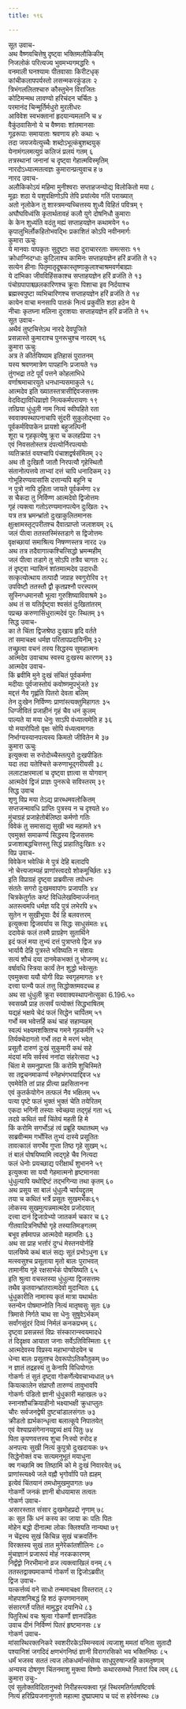 ```yaml
---
title: १९६

---
```

सूत उवाच-  
अथ वैष्णवचित्तेषु दृष्ट्वा भक्तिमलौकिकीम्  
निजलोकं परित्यज्य भुवमभ्यगमद्धरिः १  
वनमाली घनश्यामः पीतवासाः किरीटधृक्  
कांचीकलापपर्यस्तो लसन्मकरकुंडलः २  
त्रिभंगललितश्चारु कौस्तुभेन विराजितः  
कोटिमन्मथ लावण्यो हरिचंदन चर्चितः ३  
परमानंद चिन्मूर्तिर्मधुरो मुरलीधरः  
आविवेश स्वभक्तानां हृदयान्यमलानि च ४  
वैकुंठवासिनो ये च वैष्णवाः शांतमानसाः  
गूढरूपाः समायाताः श्रवणाय हरेः कथाः ५  
तदा जयजयेत्युच्चैः शब्दोऽभूत्कंबुशब्दयुक्  
येनामंगलमत्युग्रं कलिजं प्रलयं गतम् ६  
तत्रस्थानां जनानां च दृष्ट्वा गेहात्मविस्मृतिम्  
नारदोऽध्यात्मतत्वज्ञः कुमारान्प्रत्युवाच ह ७  
नारद उवाच-  
अलौकिकोऽयं महिमा मुनीश्वराः सप्ताहजन्योद्य विलोकितो मया ८  
मूढाः शठा ये पशुपक्षिणोऽपि तेपि प्रयांत्येव गतिं पराख्यात्  
अतो नृलोकेन तु शास्त्रमन्यच्चित्तस्य शुध्यै विहितं पवित्रम् ९  
अघौघविध्वंसि कृतार्थतावहं कलौ युगे दोषनिधौ कुमाराः  
के केन शुध्यंति वदंतु मह्यं सप्ताहयज्ञेन कथामयेन १०  
कृपालुभिर्लोकहितोभवद्भिः प्रकाशितं कोऽपि नवीनमार्गः  
कुमारा ऊचुः  
ये मानवाः पापकृतः सुदुष्टाः सदा दुराचाररताः समत्सराः ११  
क्रोधाग्निदग्धाः कुटिलाश्च कामिनः सप्ताहयज्ञेन हरिं व्रजंति ते १२  
सत्येन हीनाः पितृमातृदूषकास्तृष्णाकुलाश्चाश्रमवर्णबाह्याः  
ये दांभिका जीवविहिंसकाश्च सप्ताहयज्ञेन हरिं व्रजंति ते १३  
पंचोग्रपापाश्च्छलकारिणश्च क्रूराः पिशाचा इव निर्दयाश्च  
ब्रह्मस्वपुष्टा व्यभिचारिणश्च सप्ताहयज्ञेन हरिं व्रजंति ते १४  
कायेन वाचा मनसापि पातकं नित्यं प्रकुर्वंति शठा हठेन ये  
नीचाः कृतघ्ना मलिना दुराशयाः सप्ताहयज्ञेन हरिं व्रजंति ते १५  
सूत उवाच-  
अथैवं तुष्टचित्तेऽथ नारदे देवपूजिते  
प्रसन्नास्ते कुमाराश्च पुनरूचुश्च नारदम् १६  
कुमारा ऊचुः  
अत्र ते कीर्तयिष्याम इतिहासं पुरातनम्  
यस्य श्रवणमात्रेण पापहानिः प्रजायते १७  
तुंगभद्रा तटे पूर्वं पत्तने कोहलाभिधे  
वर्णाश्रमाचारयुते धनधान्यसमाकुले १८  
आत्मदेव इति ख्यातस्तत्रासीद्दिवजसत्तमः  
वेदविद्याविधिप्राज्ञो नित्यकर्मपरायणः १९  
तत्प्रिया धुंधुली नाम नित्यं स्वीयहिते रता  
स्ववाक्यस्थापनाचापि सुंदरी सुकुलोद्भवा २०  
पूर्वकर्मविपाकेन प्रायशो बहुजल्पिनी  
शूरा च गृहकृत्येषु क्रूरा च कलहप्रिया २१  
एवं निवसतोस्तत्र दंपत्योर्निरपत्ययोः  
व्यतिक्रांतं वयश्चापि पंचाशद्वर्षसंमितम् २२  
अथ तौ दुःखितौ जातौ निरपत्यौ गृहेस्थितौ  
संतानोत्पत्तये ताभ्यां दत्तं चापि धनादिकम् २३  
गोभूहिरण्यवासांसि दत्तान्यपि बहूनि च  
न पुत्रो नापि दुहिता जायते पूर्वकर्मणा २४  
स चैकदा तु निर्विण्ण आत्मदेवो द्विजोत्तमः  
गृहं त्यक्त्वा गतोऽरण्यमानपत्येन दुःखितः २५  
यत्र तत्र भ्रमन्भ्रांतो दुःखाकुलितमानसः  
क्षुत्क्षामस्तृट्परीतश्च दैवात्प्राप्तो जलाशयम् २६  
जलं पीत्वा ततस्तस्मिंस्तडागे स द्विजोत्तमः  
वृक्षच्छायां समाश्रित्य निषण्णस्तत्र नारद २७  
अथ तत्र तदैवागात्कश्चित्सिद्धो भ्रमन्महीम्  
जलं पीत्वा तडागे तु सोऽपि तत्रैव चागतः २८  
तं दृष्ट्वा न्यासिनं शांतमात्मदेव उदारधीः  
सत्कृत्योत्थाय तत्पादौ जग्राह स्वगुरोरिव २९  
उपविष्टौ ततस्तौ द्वौ कृतप्रश्नौ परस्परम्  
सुस्निग्धमानसौ भूत्वा गुरुशिष्याविवाश्रमे ३०  
अथ तं स यतिर्दृष्ट्वा श्वसंतं दुःखितांतरम्  
पप्रच्छ करुणासिंधुरात्मदेवं पुरः स्थितम् ३१  
सिद्ध उवाच-  
का ते चिंता द्विजश्रेष्ठ दुःखाय हृदि वर्तते  
तां समाचक्ष्व धर्मज्ञ परितापप्रदायिनीम् ३२  
तच्छ्रुत्वा वचनं तस्य सिद्धस्य सुमहात्मनः  
आत्मदेव उवाचाथ स्वस्य दुःखस्य कारणम् ३३  
आत्मदेव उवाच-  
किं ब्रवीमि मुने दुःखं संचितं पूर्वकर्मणा  
मदीयाः पूर्वजास्तोयं कवोष्णमुपभुंजते ३४  
मद्दत्तं नैव गृह्णंति पितरो देवता बलिम्  
तेन दुःखेन निर्विण्णः प्राणांस्त्यक्तुमिहागतः ३५  
धिग्जीवितं प्रजाहीनं गृहं चैव धनं कुलम्  
पाल्यते या मया धेनुः साऽपि वंध्यात्वमेति ह ३६  
यो मयारोपितो वृक्षः सोपि वंध्यत्वमागतः  
निर्भाग्यस्यानपत्यस्य किमतो जीवितेन मे ३७  
कुमारा ऊचुः  
इत्युक्त्वा स रुरोदोच्चैस्तत्पुरो दुःखपीडितः  
यदा तदा यतेश्चित्ते करुणाभूद्गरीयसी ३८  
ललाटाक्षरमालां च दृष्ट्वा ज्ञात्वा स योगवान्  
आत्मदेवं द्विजं प्राज्ञः पुनरूचे सविस्तरम् ३९  
सिद्ध उवाच  
शृणु विप्र मया तेऽद्य प्रारब्धमवलोकितम्  
सप्तजन्मावधि प्राप्तिः पुत्रस्य न च दृश्यते ४०  
मुंचाग्रहं प्रजाहेतोर्बलिष्ठा कर्मणो गतिः  
विवेकं तु समासाद्य सुखी भव महामते ४१  
एवमुक्तं समाकर्ण्य सिद्धस्य द्विजसत्तमः  
प्रजाशाबद्धचित्तस्तु सिद्धं प्राहातिदुःखितः ४२  
विप्र उवाच-  
विवेकेन भवेत्किं मे पुत्रं देहि बलादपि  
नो चेत्त्यजाम्यहं प्राणांस्त्वदग्रे शोकमूर्च्छितः ४३  
इति विप्राग्रहं दृष्ट्वा प्राब्रवीत्स तपोधनः  
संततेः सगरो दुःखमवापांगः प्रजापतिः ४४  
चित्रकेतुर्गतः कष्टं विधिलेखविमार्ज्जनात्  
अतस्त्वमपि धर्मज्ञ यदि पुत्रं लभेरपि ४५  
सुतेन न सुखीभूयाः दैवं हि बलवत्तरम्  
इत्युक्त्वा द्विजवर्याय स सिद्धः साधुसंमतः ४६  
ददावेकं फलं तस्मै प्राग्रहेण सुतार्थिने  
इदं फलं मया तुभ्यं दत्तं पुत्राप्तये द्विज ४७  
भार्यायै देहि पुत्रस्ते भविष्यति न संशयः  
सत्यं शौचं दया दानमेकभक्तं तु भोजनम् ४८  
वर्षावधि स्त्रिया कार्यं तेन शुद्धो भवेत्सुतः  
एवमुक्त्वा ययौ योगी विप्रः स्वगृहमागतः ४९  
दत्त्वा पत्न्यै फलं तत्तु सिद्धोक्तमवदच्च ह  
अथ सा धुंधुली क्रूरा स्ववाक्यस्थापनोत्सुका 6.196.५०  
स्वसख्यै प्राह तत्सर्वं पत्योक्तं सिद्धभाषितम्  
यद्यहं भक्षये चेदं फलं सिद्धेन चार्पितम् ५१  
गर्भो मम भवेत्तर्हि कथं चाहं सहाम्यहम्  
स्वल्पं भक्ष्यमशक्तिश्च गमने गृहकर्मणि ५२  
तिर्यक्चेदागतो गर्भो तदा मे मरणं भवेत्  
प्रसूतौ दारुणं दुःखं सुकुमारी कथं सहे  
मंदयां मयि सर्वस्वं ननांदा संहरेत्सदा ५३  
चिंता मे समनुप्राप्ता किं करोमि शुचिस्मिते  
सा तद्वचनमाकर्ण्य स्नेहभंगभयाद्दिवज ५४  
एवमेवेति तां प्राह प्रीत्या प्रहसितानना  
एवं कुतर्कयोगेन तत्फलं नैव भक्षितम् ५५  
पत्या पृष्टे फलं भुक्तं भुक्तं चेति तयेरितम्  
एकदा भगिनी तस्याः स्वेच्छया तद्गृहं गता ५६  
तदग्रे कथितं सर्वं चिंतेयं महती हि मे  
किं करोमि सगर्भोऽहं त्वं प्रब्रूहि यथातथम् ५७  
साब्रवीन्मम गर्भोस्ति तुभ्यं दास्ये प्रसूतितः  
तावत्कालं सगर्भेव गुप्ता तिष्ठ गृहे सुखम् ५८  
तं बालं पोषयिष्यामि त्वद्गृहे चैव नित्यदा  
फलं धेनोः प्रयच्छाद्य परीक्षार्थं शुभानने ५९  
इत्युक्त्वा सा ययौ गेहमात्मनो हृष्टमानसा  
धुंधुल्यापि यथोद्दिष्टं तद्भगिन्या तथा कृतम् ६०  
अथ प्रसूय सा बालं धुंधुल्यै चार्पयद्द्रुतम्  
तया च कथितं भर्त्रे प्रसूतः सुखमर्भकः६१  
लोकस्य सुखमुत्पन्नमात्मदेव प्रजोदयात्  
दत्त्वा दानं द्विजाग्रेभ्यो जातकर्म चकार च ६२  
गीतवादित्रनिर्घोषो गृहे तस्यातिमङ्गलम्  
बभूव हर्षमापन्न आत्मदेवो महामतिः ६३  
अथ सा प्राह भर्त्तारं दुग्धं मेस्तनयोर्नहि  
पालयिष्ये कथं बालं सद्यः सूतं प्रभोऽधुना ६४  
मत्स्वसुश्च प्रसूताया मृतो बालः पुराभवत्  
तामानीय गृहे रक्षसार्भकं पोषयिष्यति ६५  
इति श्रुत्वा वचस्तस्या धुंधुल्या द्विजसत्तमः  
तथैव कृतवान्भ्रांतरात्मदेवो मुदान्वितः ६६  
धुंधुकारीति नामास्य कृतं मात्रा यथार्थतः  
स्तन्येन पोषमाप्नोति नित्यं मातृष्वसुः सुतः ६७  
त्रिमासे निर्गते चाथ सा धेनुः सुषुवेऽर्भकम्  
सर्वांगसुंदरं दिव्यं निर्मलं कनकप्रभम् ६८  
दृष्ट्वा प्रसन्नस्तं विप्रः संस्कारान्स्वयमादधे  
तं दिदृक्षव आयाता जनाः सर्वेऽतिविस्मिताः ६९  
आत्मदेवस्य विप्रस्य महाभाग्योदयेन च  
धेन्वा बालः प्रसूतश्च देवरूपोऽतिकौतुकम् ७०  
न ज्ञातं तद्रहस्यं तु केनापि विधियोगतः  
गोकर्णः तं सुतं दृष्ट्वा गोकर्णेत्येवचाभ्यधात् ७१  
कियत्कालेन संप्राप्तौ तारुण्यं तावुभावपि  
गोकर्णः पंडितो ज्ञानी धुंधुकारी महाखलः ७२  
स्नानशौचक्रियाहीनो भक्ष्याभक्षी क्रुधाप्लुतः  
चौरः सर्वजनद्वेषी दुष्टचांडालसंगतः ७३  
क्रीडतो ह्यर्भकान्धृत्वा बलात्कूपे निपातयेत्  
एवं वेश्याप्रसंगेनानयद्द्रव्यं क्षयं पितुः ७४  
पिता कृपणवत्तस्य शुचा निःस्वो रुरोद ह  
अनपत्यः सुखी नित्यं कुपुत्रो दुःखदायकः ७५  
सिद्धेनोक्तं वचः सत्यमनुभूतं मयाधुना  
क्व गच्छामि क्व तिष्ठामि को मे दुःखं निवारयेत् ७६  
प्राणांस्त्यक्ष्ये जले वह्नौ भृगोर्वापि पते ह्यहम्  
इत्येवं चिंतयानं तमधोमुखमुपागतः ७७  
गोकर्णो जनकं ज्ञानी बोधयामास तत्वतः  
गोकर्ण उवाच-  
असारस्तात संसार दुःखमोहप्रदो नृणाम् ७८  
कः सुत किं धनं कस्य का जाया कः पतिः पितः  
मोहेन बद्धो दीनात्मा लोकः क्लिश्यति नान्यथा ७९  
न चेंद्रस्य सुखं किंचिन्न सुखं चक्रवर्तिनः  
विरक्तस्य सुखं तात मुनेरेकांतशीलिनः ८०  
मुंचाज्ञानं प्रजारूपं मोहं नरककारणम्  
निर्द्वंद्वो निरभीमानो व्रज त्यक्त्वाखिलं वनम् ८१  
ततस्तद्वाक्यमाकर्ण्य गोकर्णं स द्विजोऽब्रवीत्  
द्विज उवाच-  
यत्कर्त्तव्यं वने साधो तन्ममाचक्ष्व विस्तरात् ८२  
मोहपाशनिबद्धं हि शठं कृपणमानसम्  
संसारगर्ते पतितं मामुद्धर दयानिधे ८३  
पितुरित्थं वचः श्रुत्वा गोकर्णो ज्ञानपंडितः  
उवाच दीनं निर्विण्णं पितरं हृष्टमानसः ८४  
गोकर्ण उवाच-  
मांसास्थिरक्तनिकरे स्वशरीरकेऽस्मिन्स्वत्वं त्यजाशु ममतां वनिता सुतादौ  
पश्यानिशं जगदिदं क्षणभंगनिष्ठं ज्ञानी विरागरसिको भव भक्तिनिष्ठः ८५  
धर्मं भजस्व सततं त्यज लोकधर्मान्संसेव्य साधुपुरुषान्जहि कामतृष्णाम्  
अन्यस्य दोषगुण चिंतनमाशु मुक्त्वा विष्णोः कथारसमथो नितरां पिब त्वम् ८६  
कुमारा उचुः-  
एवं सुतोक्तविदितानुभवो निरीहस्त्यक्त्वा गृहं स्थिरमतिर्गतषष्टिवर्षः  
नित्यं हरिप्रियजनानुगतो महात्मा दुष्प्रापमाप च पदं स हरेर्वनस्थः ८७